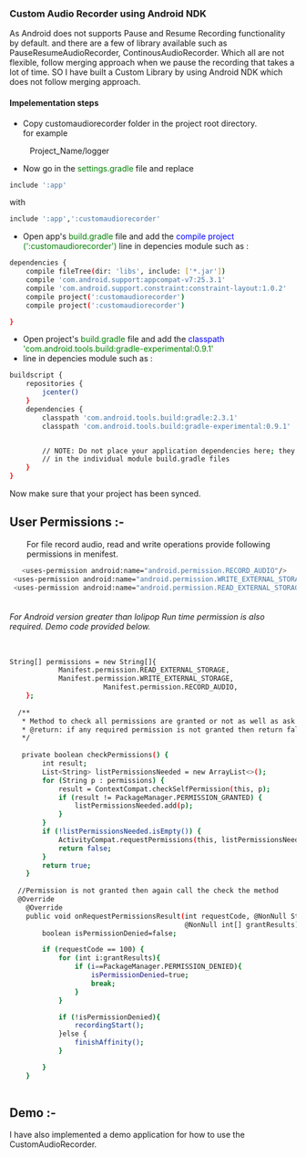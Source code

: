### Custom Audio Recorder using Android NDK
As Android does not supports Pause and Resume Recording functionality by default. and there are a few of library available such as PauseResumeAudioRecorder, ContinousAudioRecorder. Which all are 
not flexible, follow merging approach when we pause the recording that takes a lot of time. SO I have built a Custom Library by using Android NDK which does not follow merging approach.
#### Impelementation steps

 - Copy customaudiorecorder folder in the project root directory.</br>
 for example </br >

&nbsp;&nbsp;&nbsp;&nbsp;&nbsp;&nbsp;&nbsp;&nbsp; Project_Name/logger  
- Now go in the <span style="color:green">settings.gradle</span> file and replace 

```sh
include ':app'
```
with 

```sh
include ':app',':customaudiorecorder'
```

- Open app's <span style="color:green">build.gradle</span> file and add the <span style="color:blue">compile project <span style="color:green">(':customaudiorecorder')</span></span> line in depencies module such as : </br> 

```sh
dependencies {
    compile fileTree(dir: 'libs', include: ['*.jar'])
    compile 'com.android.support:appcompat-v7:25.3.1'
    compile 'com.android.support.constraint:constraint-layout:1.0.2'
    compile project(':customaudiorecorder')
    compile project(':customaudiorecorder')

}
```

- Open project's <span style="color:green">build.gradle</span> file and add the <span style="color:blue">classpath  <span style="color:green">'com.android.tools.build:gradle-experimental:0.9.1'</span>
- </span> line in depencies module such as : </br> 
```sh
buildscript {
    repositories {
        jcenter()
    }
    dependencies {
        classpath 'com.android.tools.build:gradle:2.3.1'
        classpath 'com.android.tools.build:gradle-experimental:0.9.1'


        // NOTE: Do not place your application dependencies here; they belong
        // in the individual module build.gradle files
    }
}
```

Now make sure that your project has been synced. 


## User Permissions :- 
<p style="margin-left:30px;"> For file record audio, read and write operations provide following permissions in menifest.</p>

```sh
   <uses-permission android:name="android.permission.RECORD_AUDIO"/>
 <uses-permission android:name="android.permission.WRITE_EXTERNAL_STORAGE"/>
 <uses-permission android:name="android.permission.READ_EXTERNAL_STORAGE"/>
    
```

###### For Android version greater than lolipop Run time permission is also required. Demo code provided below.

```sh

String[] permissions = new String[]{
            Manifest.permission.READ_EXTERNAL_STORAGE,
            Manifest.permission.WRITE_EXTERNAL_STORAGE,
                       Manifest.permission.RECORD_AUDIO,
    };
    
  /**
   * Method to check all permissions are granted or not as well as ask for the permission.
   * @return: if any required permission is not granted then return false.
   */
  
   private boolean checkPermissions() {
        int result;
        List<String> listPermissionsNeeded = new ArrayList<>();
        for (String p : permissions) {
            result = ContextCompat.checkSelfPermission(this, p);
            if (result != PackageManager.PERMISSION_GRANTED) {
                listPermissionsNeeded.add(p);
            }
        }
        if (!listPermissionsNeeded.isEmpty()) {
            ActivityCompat.requestPermissions(this, listPermissionsNeeded.toArray(new String[listPermissionsNeeded.size()]), 100);
            return false;
        }
        return true;
    }
    
  //Permission is not granted then again call the check the method
  @Override
    @Override
    public void onRequestPermissionsResult(int requestCode, @NonNull String[] permissions,
                                           @NonNull int[] grantResults) {
        boolean isPermissionDenied=false;

        if (requestCode == 100) {
            for (int i:grantResults){
                if (i==PackageManager.PERMISSION_DENIED){
                    isPermissionDenied=true;
                    break;
                }
            }

            if (!isPermissionDenied){
                recordingStart();
            }else {
                finishAffinity();
            }

        }
    }
    
```
    
## Demo :-

I have also implemented a demo application for how to use the CustomAudioRecorder. 

  
```
 
 
 
    
    
    
    

